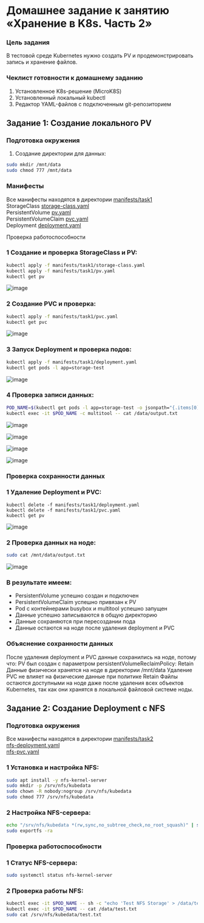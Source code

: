 # Домашнее задание к занятию «Хранение в K8s. Часть 2»

### Цель задания
В тестовой среде Kubernetes нужно создать PV и продемонстрировать запись и хранение файлов.

### Чеклист готовности к домашнему заданию
1. Установленное K8s-решение (MicroK8S)
2. Установленный локальный kubectl
3. Редактор YAML-файлов с подключенным git-репозиторием

## Задание 1: Создание локального PV

### Подготовка окружения

1. Создание директории для данных:
   
```bash
sudo mkdir /mnt/data
sudo chmod 777 /mnt/data
```
### Манифесты

Все манифесты находятся в директории [manifests/task1](https://github.com/Byzgaev-I/7-StorageK8s-2/tree/main/manifests/task1)  
StorageClass [storage-class.yaml](https://github.com/Byzgaev-I/7-StorageK8s-2/blob/main/manifests/task1/storage-class.yaml)    
PersistentVolume [pv.yaml](https://github.com/Byzgaev-I/7-StorageK8s-2/blob/main/manifests/task1/pv.yaml)  
PersistentVolumeClaim [pvc.yaml](https://github.com/Byzgaev-I/7-StorageK8s-2/blob/main/manifests/task1/pvc.yaml)   
Deployment [deployment.yaml](https://github.com/Byzgaev-I/7-StorageK8s-2/blob/main/manifests/task1/deployment.yaml)  

Проверка работоспособности

### 1 Создание и проверка StorageClass и PV:

```bash
kubectl apply -f manifests/task1/storage-class.yaml
kubectl apply -f manifests/task1/pv.yaml
kubectl get pv
```
![image](https://github.com/Byzgaev-I/7-StorageK8s-2/blob/main/1-1images%3A1-pv-status.png)

### 2 Создание PVC и проверка:

```bash
kubectl apply -f manifests/task1/pvc.yaml
kubectl get pvc
```
![image](https://github.com/Byzgaev-I/7-StorageK8s-2/blob/main/1-2%20статус%20PVC.png)  

### 3 Запуск Deployment и проверка подов:

```bash
kubectl apply -f manifests/task1/deployment.yaml
kubectl get pods -l app=storage-test
```
![image](https://github.com/Byzgaev-I/7-StorageK8s-2/blob/main/1-3%20статус%20подов.png)

### 4 Проверка записи данных:
```bash
POD_NAME=$(kubectl get pods -l app=storage-test -o jsonpath="{.items[0].metadata.name}")
kubectl exec -it $POD_NAME -c multitool -- cat /data/output.txt
```
![image](https://github.com/Byzgaev-I/7-StorageK8s-2/blob/main/1-4%20Проверяем%20данные.png)

![image](https://github.com/Byzgaev-I/7-StorageK8s-2/blob/main/1-5%20статус.png)

![image](https://github.com/Byzgaev-I/7-StorageK8s-2/blob/main/1-6%20создание%20нового%20пода.png)

![image](https://github.com/Byzgaev-I/7-StorageK8s-2/blob/main/1-7данные%20в%20новом%20поде.png) 

### Проверка сохранности данных

### 1 Удаление Deployment и PVC:
```
kubectl delete -f manifests/task1/deployment.yaml
kubectl delete -f manifests/task1/pvc.yaml
kubectl get pv
```
![image](https://github.com/Byzgaev-I/7-StorageK8s-2/blob/main/1-8%20сохранность%20файла%20на%20ноде.png)


### 2 Проверка данных на ноде:

```bash
sudo cat /mnt/data/output.txt
```
![image](https://github.com/Byzgaev-I/7-StorageK8s-2/blob/main/1-9%20после%20удаления%20PV.png) 


### В результате имеем:  

- PersistentVolume успешно создан и подключен  
- PersistentVolumeClaim успешно привязан к PV  
- Pod с контейнерами busybox и multitool успешно запущен  
- Данные успешно записываются в общую директорию  
- Данные сохраняются при пересоздании пода  
- Данные остаются на ноде после удаления deployment и PVC  

### Объяснение сохранности данных
После удаления deployment и PVC данные сохранились на ноде, потому что:
PV был создан с параметром persistentVolumeReclaimPolicy: Retain
Данные физически хранятся на ноде в директории /mnt/data
Удаление PVC не влияет на физические данные при политике Retain
Файлы остаются доступными на ноде даже после удаления всех объектов Kubernetes, так как они хранятся в локальной файловой системе ноды.

## Задание 2: Создание Deployment с NFS

### Подготовка окружения

Все манифесты находятся в директории [manifests/task2](https://github.com/Byzgaev-I/7-StorageK8s-2/tree/main/manifests/task2)  
[nfs-deployment.yaml](https://github.com/Byzgaev-I/7-StorageK8s-2/blob/main/manifests/task2/nfs-deployment.yaml)    
[nfs-pvc.yaml](https://github.com/Byzgaev-I/7-StorageK8s-2/blob/main/manifests/task2/nfs-pvc.yaml)  
 

### 1 Установка и настройка NFS:

```bash
sudo apt install -y nfs-kernel-server
sudo mkdir -p /srv/nfs/kubedata
sudo chown -R nobody:nogroup /srv/nfs/kubedata
sudo chmod 777 /srv/nfs/kubedata
```

### 2 Настройка NFS-сервера:

```bash
echo "/srv/nfs/kubedata *(rw,sync,no_subtree_check,no_root_squash)" | sudo tee -a /etc/exports
sudo exportfs -ra
```

### Проверка работоспособности

### 1 Статус NFS-сервера:

```bash 
sudo systemctl status nfs-kernel-server
```

### 2 Проверка работы NFS:

```bash
kubectl exec -it $POD_NAME -- sh -c "echo 'Test NFS Storage' > /data/test.txt"
kubectl exec -it $POD_NAME -- cat /data/test.txt
sudo cat /srv/nfs/kubedata/test.txt
```













